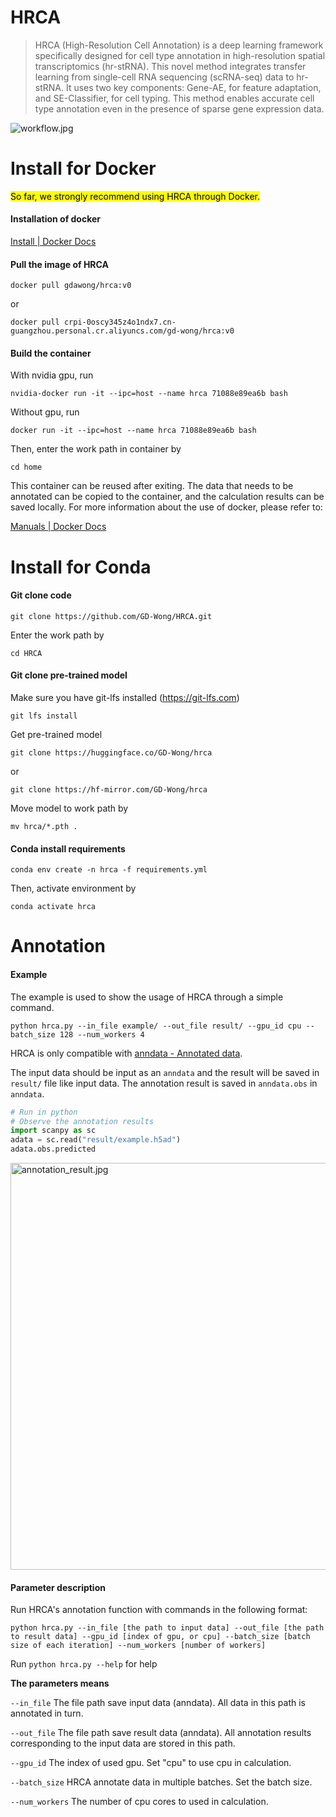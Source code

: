 # HRCA

> HRCA (High-Resolution Cell Annotation) is a deep learning framework specifically designed for cell type annotation in high-resolution spatial transcriptomics (hr-stRNA). This novel method integrates transfer learning from single-cell RNA sequencing (scRNA-seq) data to hr-stRNA. It uses two key components: Gene-AE, for feature adaptation, and SE-Classifier, for cell typing. This method enables accurate cell type annotation even in the presence of sparse gene expression data.

![workflow.jpg](fig/workflow.jpg)

# **Install for Docker**

<mark>So far, we strongly recommend using HRCA through Docker.</mark>

#### Installation of docker

[Install | Docker Docs](https://docs.docker.com/engine/install/)

#### Pull the image of HRCA

`docker pull gdawong/hrca:v0`

or

`docker pull crpi-0oscy345z4o1ndx7.cn-guangzhou.personal.cr.aliyuncs.com/gd-wong/hrca:v0`

#### Build the container

With nvidia gpu, run

`nvidia-docker run -it --ipc=host --name hrca 71088e89ea6b bash`

Without gpu, run

`docker run -it --ipc=host --name hrca 71088e89ea6b bash`

Then, enter the work path in container by

`cd home`

This container can be reused after exiting. The data that needs to be annotated can be copied to the container, and the calculation results can be saved locally. For more information about the use of docker, please refer to:

[Manuals | Docker Docs](https://docs.docker.com/manuals/)

# Install for Conda

#### Git clone code

`git clone https://github.com/GD-Wong/HRCA.git`

Enter the work path by

`cd HRCA`

#### Git clone pre-trained model

Make sure you have git-lfs installed (https://git-lfs.com)

`git lfs install`

Get pre-trained model

`git clone https://huggingface.co/GD-Wong/hrca` 

or

`git clone https://hf-mirror.com/GD-Wong/hrca`

Move model to work path by

`mv hrca/*.pth .`

#### Conda install requirements

`conda env create -n hrca -f requirements.yml`

Then, activate environment by

`conda activate hrca`

# Annotation

#### Example

The example is used to show the usage of HRCA through a simple command.

`python hrca.py --in_file example/ --out_file result/ --gpu_id cpu --batch_size 128 --num_workers 4`

HRCA is only compatible with [anndata - Annotated data](https://anndata.readthedocs.io/en/latest/).

The input data should be input as an `anndata` and the result will be saved in `result/` file like input data. The annotation result is saved in `anndata.obs` in `anndata`.

```python
# Run in python
# Observe the annotation results
import scanpy as sc
adata = sc.read("result/example.h5ad")
adata.obs.predicted
```

<img title="" src="annotation_result.jpg" alt="annotation_result.jpg" width="651">

#### Parameter description

Run HRCA's annotation function with commands in the following format:

`python hrca.py --in_file [the path to input data] --out_file [the path to result data] --gpu_id [index of gpu, or cpu] --batch_size [batch size of each iteration] --num_workers [number of workers]`

Run `python hrca.py --help` for help 

**The parameters means**

`--in_file`  The file path save input data (anndata). All data in this path is annotated in turn.

`--out_file`  The file path save result data (anndata). All annotation results corresponding to the input data are stored in this path.

`--gpu_id`  The index of used gpu.  Set "cpu" to use cpu in calculation.

`--batch_size`  HRCA annotate data in multiple batches. Set the batch size. 

`--num_workers`  The number of cpu cores to used in calculation.
